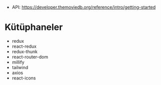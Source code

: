 - API: https://developer.themoviedb.org/reference/intro/getting-started

# Kütüphaneler

- redux
- react-redux
- redux-thunk
- react-router-dom
- millify
- tailwind
- axios
- react-icons
